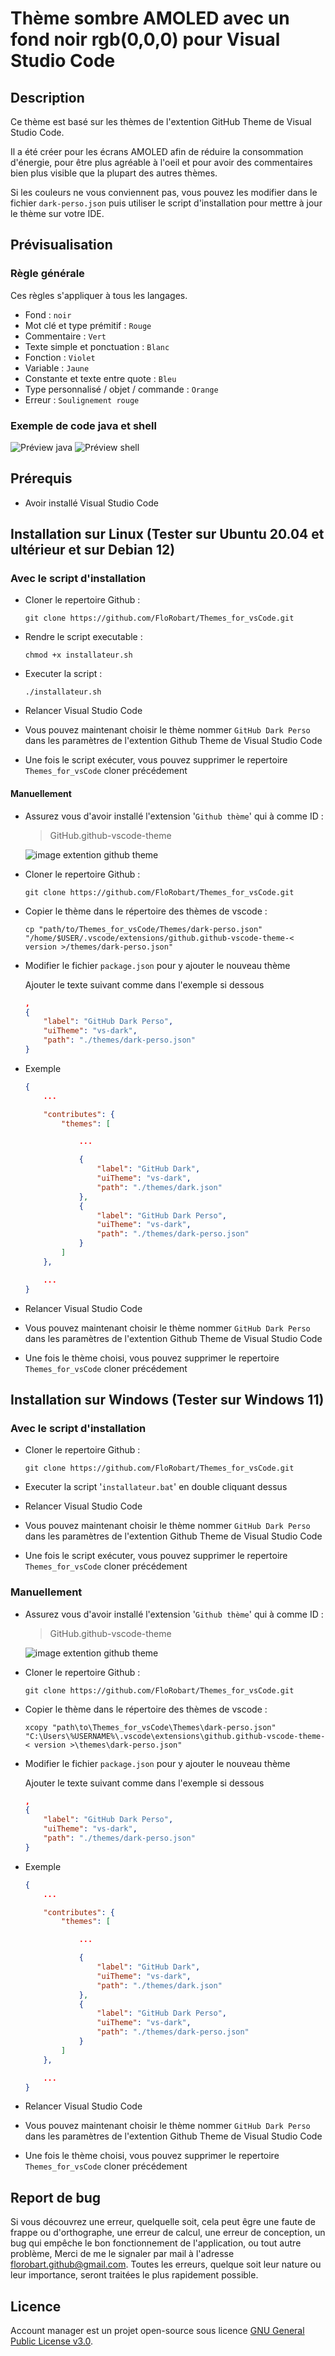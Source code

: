 # Thème sombre AMOLED avec un fond noir rgb(0,0,0) pour Visual Studio Code

## Description

Ce thème est basé sur les thèmes de l'extention GitHub Theme de Visual Studio Code.

Il a été créer pour les écrans AMOLED afin de réduire la consommation d'énergie, pour être plus agréable à l'oeil et pour avoir des commentaires bien plus visible que la plupart des autres thèmes.

Si les couleurs ne vous conviennent pas, vous pouvez les modifier dans le fichier `dark-perso.json` puis utiliser le script d'installation pour mettre à jour le thème sur votre IDE.

## Prévisualisation

### Règle générale

Ces règles s'appliquer à tous les langages.

- Fond : `noir`
- Mot clé et type prémitif : `Rouge`
- Commentaire : `Vert`
- Texte simple et ponctuation : `Blanc`
- Fonction : `Violet`
- Variable : `Jaune`
- Constante et texte entre quote : `Bleu`
- Type personnalisé / objet / commande : `Orange`
- Erreur : `Soulignement rouge`

### Exemple de code java et shell

![Préview java](./Images_readme/exemple_code_java.png)
![Préview shell](./Images_readme/exemple_code_shell.png)

## Prérequis

- Avoir installé Visual Studio Code

## Installation sur Linux (Tester sur Ubuntu 20.04 et ultérieur et sur Debian 12)

### Avec le script d'installation

- Cloner le repertoire Github :

  ```shell
  git clone https://github.com/FloRobart/Themes_for_vsCode.git
  ```

- Rendre le script executable :

  ```shell
  chmod +x installateur.sh
  ```

- Executer la script :

  ```shell
  ./installateur.sh
  ```

- Relancer Visual Studio Code
- Vous pouvez maintenant choisir le thème nommer `GitHub Dark Perso` dans les paramètres de l'extention Github Theme de Visual Studio Code
- Une fois le script exécuter, vous pouvez supprimer le repertoire `Themes_for_vsCode` cloner précédement

#### Manuellement

- Assurez vous d'avoir installé l'extension '`Github thème`' qui à comme ID :

  > GitHub.github-vscode-theme

  ![image extention github theme](./Images_readme/extention_github_theme.png)

- Cloner le repertoire Github :

  ```shell
  git clone https://github.com/FloRobart/Themes_for_vsCode.git
  ```

- Copier le thème dans le répertoire des thèmes de vscode :

  ```shell
  cp "path/to/Themes_for_vsCode/Themes/dark-perso.json" "/home/$USER/.vscode/extensions/github.github-vscode-theme-< version >/themes/dark-perso.json"
  ```

- Modifier le fichier `package.json` pour y ajouter le nouveau thème

    Ajouter le texte suivant comme dans l'exemple si dessous

  ```json
  ,
  {
      "label": "GitHub Dark Perso",
      "uiTheme": "vs-dark",
      "path": "./themes/dark-perso.json"
  }
  ```

- Exemple

  ```json
  {
      ...
  
      "contributes": {
          "themes": [
  
              ...
  
              {
                  "label": "GitHub Dark",
                  "uiTheme": "vs-dark",
                  "path": "./themes/dark.json"
              },
              {
                  "label": "GitHub Dark Perso",
                  "uiTheme": "vs-dark",
                  "path": "./themes/dark-perso.json"
              }
          ]
      },
  
      ...
  }
  ```

- Relancer Visual Studio Code
- Vous pouvez maintenant choisir le thème nommer `GitHub Dark Perso` dans les paramètres de l'extention Github Theme de Visual Studio Code
- Une fois le thème choisi, vous pouvez supprimer le repertoire `Themes_for_vsCode` cloner précédement

## Installation sur Windows (Tester sur Windows 11)

### Avec le script d'installation

- Cloner le repertoire Github :

  ```batch
  git clone https://github.com/FloRobart/Themes_for_vsCode.git
  ```

- Executer la script '`installateur.bat`' en double cliquant dessus
- Relancer Visual Studio Code
- Vous pouvez maintenant choisir le thème nommer `GitHub Dark Perso` dans les paramètres de l'extention Github Theme de Visual Studio Code
- Une fois le script exécuter, vous pouvez supprimer le repertoire `Themes_for_vsCode` cloner précédement

### Manuellement

- Assurez vous d'avoir installé l'extension '`Github thème`' qui à comme ID :

  > GitHub.github-vscode-theme

  ![image extention github theme](./Images_readme/extention_github_theme.png)

- Cloner le repertoire Github :

  ```shell
  git clone https://github.com/FloRobart/Themes_for_vsCode.git
  ```

- Copier le thème dans le répertoire des thèmes de vscode :

  ```batch
  xcopy "path\to\Themes_for_vsCode\Themes\dark-perso.json" "C:\Users\%USERNAME%\.vscode\extensions\github.github-vscode-theme-< version >\themes\dark-perso.json"
  ```

- Modifier le fichier `package.json` pour y ajouter le nouveau thème

    Ajouter le texte suivant comme dans l'exemple si dessous

  ```json
  ,
  {
      "label": "GitHub Dark Perso",
      "uiTheme": "vs-dark",
      "path": "./themes/dark-perso.json"
  }
  ```

- Exemple

  ```json
  {
      ...
  
      "contributes": {
          "themes": [
  
              ...
  
              {
                  "label": "GitHub Dark",
                  "uiTheme": "vs-dark",
                  "path": "./themes/dark.json"
              },
              {
                  "label": "GitHub Dark Perso",
                  "uiTheme": "vs-dark",
                  "path": "./themes/dark-perso.json"
              }
          ]
      },
  
      ...
  }
  ```

- Relancer Visual Studio Code
- Vous pouvez maintenant choisir le thème nommer `GitHub Dark Perso` dans les paramètres de l'extention Github Theme de Visual Studio Code
- Une fois le thème choisi, vous pouvez supprimer le repertoire `Themes_for_vsCode` cloner précédement

## Report de bug

Si vous découvrez une erreur, quelquelle soit, cela peut êgre une faute de frappe ou d'orthographe, une erreur de calcul, une erreur de conception, un bug qui empêche le bon fonctionnement de l'application, ou tout autre problème, Merci de me le signaler par mail à l'adresse [florobart.github@gmail.com](mailto:florobart.github@gmail.com). Toutes les erreurs, quelque soit leur nature ou leur importance, seront traitées le plus rapidement possible.

## Licence

Account manager est un projet open-source sous licence [GNU General Public License v3.0](https://opensource.org/licenses/GPL-3.0).

